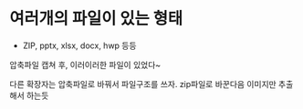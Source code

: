 # 여러개의 파일이 있는 형태
- ZIP, pptx, xlsx, docx, hwp 등등


압축파일 캡쳐 후, 이러이러한 파일이 있었다~

다른 확장자는 압축파일로 바꿔서 파일구조를 쓰자. zip파일로 바꾼다음 이미지만 추출해서 하는듯